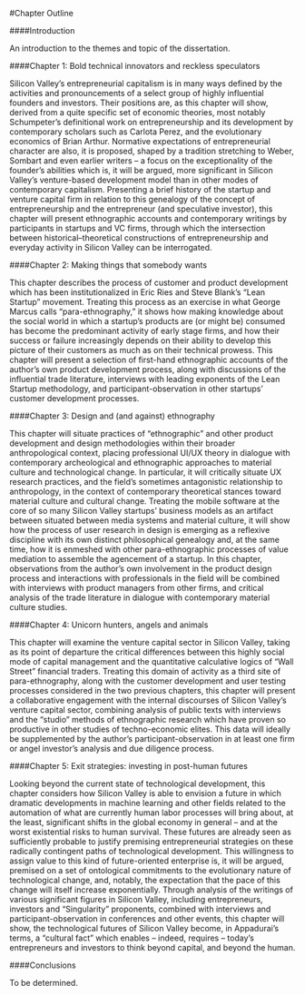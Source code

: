 
#Chapter Outline

####Introduction

An introduction to the themes and topic of the dissertation.

####Chapter 1: Bold technical innovators and reckless speculators

Silicon Valley’s entrepreneurial capitalism is in many ways defined by
the activities and pronouncements of a select group of highly
influential founders and investors. Their positions are, as this chapter
will show, derived from a quite specific set of economic theories, most
notably Schumpeter’s definitional work on entrepreneurship and its
development by contemporary scholars such as Carlota Perez, and the
evolutionary economics of Brian Arthur. Normative expectations of
entrepreneurial character are also, it is proposed, shaped by a
tradition stretching to Weber, Sombart and even earlier writers – a
focus on the exceptionality of the founder’s abilities which is, it will
be argued, more significant in Silicon Valley’s venture-based
development model than in other modes of contemporary capitalism.
Presenting a brief history of the startup and venture capital firm in
relation to this genealogy of the concept of entrepreneurship and the
entrepreneur (and speculative investor), this chapter will present
ethnographic accounts and contemporary writings by participants in
startups and VC firms, through which the intersection between
historical–theoretical constructions of entrepreneurship and everyday
activity in Silicon Valley can be interrogated.

####Chapter 2: Making things that somebody wants

This chapter describes the process of customer and product development
which has been institutionalized in Eric Ries and Steve Blank’s “Lean
Startup” movement. Treating this process as an exercise in what George
Marcus calls “para-ethnography,” it shows how making knowledge about the
social world in which a startup’s products are (or might be) consumed
has become the predominant activity of early stage firms, and how their
success or failure increasingly depends on their ability to develop this
picture of their customers as much as on their technical prowess. This
chapter will present a selection of first-hand ethnographic accounts of
the author’s own product development process, along with discussions of
the influential trade literature, interviews with leading exponents of
the Lean Startup methodology, and participant-observation in other
startups’ customer development processes.

####Chapter 3: Design and (and against) ethnography

This chapter will situate practices of “ethnographic” and other product
development and design methodologies within their broader
anthropological context, placing professional UI/UX theory in dialogue
with contemporary archeological and ethnographic approaches to material
culture and technological change. In particular, it will critically
situate UX research practices, and the field’s sometimes antagonistic
relationship to anthropology, in the context of contemporary theoretical
stances toward material culture and cultural change. Treating the mobile
software at the core of so many Silicon Valley startups’ business models
as an artifact between situated between media systems and material
culture, it will show how the process of user research in design is
emerging as a reflexive discipline with its own distinct philosophical
genealogy and, at the same time, how it is enmeshed with other
para-ethnographic processes of value mediation to assemble the
agencement of a startup. In this chapter, observations from the author’s
own involvement in the product design process and interactions with
professionals in the field will be combined with interviews with product
managers from other firms, and critical analysis of the trade literature
in dialogue with contemporary material culture studies.

####Chapter 4: Unicorn hunters, angels and animals

This chapter will examine the venture capital sector in Silicon Valley,
taking as its point of departure the critical differences between this
highly social mode of capital management and the quantitative
calculative logics of “Wall Street” financial traders. Treating this
domain of activity as a third site of para-ethnography, along with the
customer development and user testing processes considered in the two
previous chapters, this chapter will present a collaborative engagement
with the internal discourses of Silicon Valley’s venture capital sector,
combining analysis of public texts with interviews and the “studio”
methods of ethnographic research which have proven so productive in
other studies of techno-economic elites. This data will ideally be
supplemented by the author’s participant-observation in at least one
firm or angel investor’s analysis and due diligence process.

####Chapter 5: Exit strategies: investing in post-human futures

Looking beyond the current state of technological development, this
chapter considers how Silicon Valley is able to envision a future in
which dramatic developments in machine learning and other fields related
to the automation of what are currently human labor processes will bring
about, at the least, significant shifts in the global economy in general
– and at the worst existential risks to human survival. These futures
are already seen as sufficiently probable to justify premising
entrepreneurial strategies on these radically contingent paths of
technological development. This willingness to assign value to this kind
of future-oriented enterprise is, it will be argued, premised on a set
of ontological commitments to the evolutionary nature of technological
change, and, notably, the expectation that the pace of this change will
itself increase exponentially. Through analysis of the writings of
various significant figures in Silicon Valley, including entrepreneurs,
investors and “Singularity” proponents, combined with interviews and
participant-observation in conferences and other events, this chapter
will show, the technological futures of Silicon Valley become, in
Appadurai’s terms, a “cultural fact” which enables – indeed, requires –
today’s entrepreneurs and investors to think beyond capital, and beyond
the human.

####Conclusions

To be determined.

